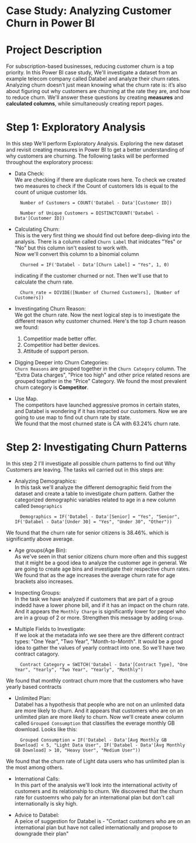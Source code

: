 # Case Study: Analyzing Customer Churn in Power BI

# **Project Description**

For subscription-based businesses, reducing customer churn is a top priority. In this Power BI case study, We'll investigate a dataset from an example telecom company called Databel and analyze their churn rates. Analyzing churn doesn’t just mean knowing what the churn rate is: it’s also about figuring out why customers are churning at the rate they are, and how to reduce churn. We'll answer these questions by creating **measures** and **calculated columns**, while simultaneously creating report pages.


# **Step 1: Exploratory Analysis**
In this step We'll perform Exploratory Analysis. Exploring the new dataset and revisit creating measures in Power BI to get a better understanding of why customers are churning. The following tasks will be performed throughout the exploratory process: 
- Data Check:  
We are checking if there are duplicate rows here. 
To check we created two measures to check if the Count of customers Ids is equal to the count of unique customer Ids.   

        Number of Customers = COUNT('Databel - Data'[Customer ID])

        Number of Unique Customers = DISTINCTCOUNT('Databel - Data'[Customer ID]) 
- Calculating Churn:  
 This is the very first thing we should find out before deep-diving into the analysis. There is a column called `Churn Label` that inidcates "Yes" or "No" but this column isn't easiest to work with.   
 Now we'll convert this column to a binomial column

        Churned = IF('Databel - Data'[Churn Label] = "Yes", 1, 0)  
  indicating if the customer churned or not. Then we'll use that to calculate the churn rate.   

        Churn_rate = DIVIDE([Number of Churned Customers], [Number of Customers]) 

- Investingating Churn Reason:   
We got the churn rate. Now the next logical step is to investigate the different reason why customer churned. Here's the top 3 churn reason we found:   
    1. Competitior made better offer. 
    2. Competitior had better devices. 
    3. Attitude of support person.   

- Digging Deeper into Churn Categories:  
`Churn Reasons` are grouped together in the `Churn Category` column. The "Extra Data charges", "Price too high" and other price related resons are grouped togather in the "Price" Category. We found the most prevalent churn category is **Competitor**.   

- Use Map.   
The competitors have launched aggressive promos in certain states, and Databel is wondering if it has impacted our customers. Now we are going to use map to find out churn rate by state.   
We found that the most churned state is CA with 63.24% churn rate.   

# **Step 2: Investigating Churn Patterns**
In this step 2 I'll investigate all possible churn patterns to find out Why Customers are leaving. 
The tasks wil carried out in this steps are: 
- Analyzing Demographics:  
 In this task we'll analyze the different demographic field from the dataset and create a table to investigate churn pattern. Gather the categorized demographic variables related to age in a new column called `Demographics`
 
        Demographics = IF('Databel - Data'[Senior] = "Yes", "Senior", IF('Databel - Data'[Under 30] = "Yes", "Under 30", "Other"))
We found that the churn rate for senior citizens is 38.46%. which is significantly above average.   

- Age groups(Age Bin):  
As we've seen in that senior citizens churn more often and this suggest that it might be a good idea to analyze the customer age in general. We are going to create age bins and investigate their respective churn rates. We found that as the age increases the average churn rate for age brackets also increases.   

- Inspecting Groups:   
In the task we have analyzed if customers that are part of a group indedd have a lower phone bill, and if it has an impact on the churn rate. And it appears the `Monthly Charge` is significantly lower for peopel who are in  a group of 2 or more. Strengthen this message by adding `Group`.  

- Multiple Fields to Investigate:  
If we look at the metadata info we see there are thre different contract types: "One Year", "Two Year", "Month-to-Month". It would be a good idea to gather the values of yearly contract into one. So we'll have two contract catagory.

        Contract Category = SWITCH('Databel - Data'[Contract Type], "One Year", "Yearly", "Two Year", "Yearly", "Monthly")  
We found that monthly contract churn more that the customers who have yearly based contracts
- Unlimited Plan:   
Databel has a hypothesis that people who are not on an unlimited data are more likely to churn. And it appears that customers who are on an unlimited plan are more likely to churn. Now we'll create anew column called `Grouped Consumption` that classifies the everage monthly GB download. Looks like this:   

        Grouped Consumption = IF('Databel - Data'[Avg Monthly GB Download] < 5, "Light Data User", IF('Databel - Data'[Avg Monthly GB Download] > 10, "Heavy User", "Medium User"))
We found that the churn rate of Light data users who has unlimited plan is the most among others. 
- International Calls:   
In this part of the analysis we'll look into the international activity of customers and its relationship to churn. We discovered that the churn rate for custoemrs who paly for an international plan but don't call internationally is sky high.  

- Advice to Databel:  
 A peice of suggestion for Databel is - "Contact customers who are on an international plan but have not called internationally and propose to downgrade their plan"
